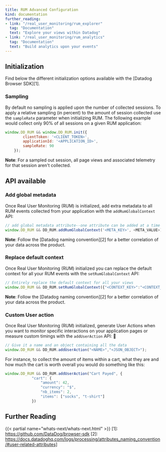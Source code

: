 ```yaml
---
title: RUM Advanced Configuration
kind: documentation
further_reading:
- link: "/real_user_monitoring/rum_explorer"
  tag: "Documentation"
  text: "Explore your views within Datadog"
- link: "/real_user_monitoring/rum_analytics"
  tag: "Documentation"
  text: "Build analytics upon your events"
---
```


## Initialization

Find below the different initialization options available with the [Datadog Browser SDK][1].

### Sampling

By default no sampling is applied upon the number of collected sessions. To apply a relative sampling (in percent) to the amount of session collected use the `sampleRate` parameter when initializing RUM. The following example would collect only 90% of all sessions on a given RUM application:

```javascript
window.DD_RUM && window.DD_RUM.init({
        clientToken: '<CLIENT_TOKEN>',
        applicationId: '<APPLICATION_ID>',
        sampleRate: 90
    });
```

**Note**: For a sampled out session, all page views and associated telemetry for that session aren't collected.

## API available

### Add global metadata

Once Real User Monitoring (RUM) is initialized, add extra metadata to all RUM events collected from your application with the `addRumGlobalContext` API:

```javascript
// add global metadata attribute--one attribute can be added at a time
window.DD_RUM && DD_RUM.addRumGlobalContext('<META_KEY>', <META_VALUE>);
```

**Note**: Follow the [Datadog naming convention][2] for a better correlation of your data across the product.

### Replace default context

Once Real User Monitoring (RUM) initialized you can replace the default context for all your RUM events with the `setRumGlobalContext` API:

```javascript
// Entirely replace the default context for all your views
window.DD_RUM && DD_RUM.setRumGlobalContext({"<CONTEXT_KEY>":"<CONTEXT_VALUE>"});
```

**Note**: Follow the [Datadog naming convention][2] for a better correlation of your data across the product.

### Custom User action

Once Real User Monitoring (RUM) initialized, generate User Actions when you want to monitor specific interactions on your application pages or measure custom timings with the `addUserAction` API:

```javascript
// Give it a name and an object containing all the data
window.DD_RUM && DD_RUM.addUserAction("<NAME>","<JSON_OBJECT>");
```

For instance, to collect the amount of items within a cart, what they are and how much the cart is worth overall you would do something like this:

```javascript
window.DD_RUM && DD_RUM.addUserAction("Cart Payed", {
            "cart": {
                "amount": 42,
                "currency": "$",
                "nb_items": 2,
                "items": ["socks", "t-shirt"]
            })
```

## Further Reading

{{< partial name="whats-next/whats-next.html" >}}
[1]: https://github.com/DataDog/browser-sdk
[2]: https://docs.datadoghq.com/logs/processing/attributes_naming_convention/#user-related-attributes]
